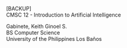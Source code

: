 [BACKUP] <br />
CMSC 12 - Introduction to Artificial Intelligence

Gabinete, Keith Ginoel S. <br />
BS Computer Science <br />
University of the Philippines Los Baños <br />
